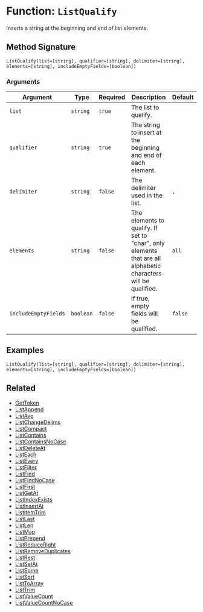 [comment]: # (Note: This documentation is generated dynamically in the build process.  To modify the contents, change the javadoc on the _invoke method of the BIF class)

# Function: `ListQualify`

Inserts a string at the beginning and end of list elements.

## Method Signature
```
ListQualify(list=[string], qualifier=[string], delimiter=[string], elements=[string], includeEmptyFields=[boolean])
```
### Arguments

| Argument | Type | Required | Description | Default |
|----------|------|----------|-------------|---------|
| `list` | `string` | `true` | The list to qualify. |  |
| `qualifier` | `string` | `true` | The string to insert at the beginning and end of each element. |  |
| `delimiter` | `string` | `false` | The delimiter used in the list. | `,` |
| `elements` | `string` | `false` | The elements to qualify. If set to "char", only elements that are all alphabetic characters will be qualified. | `all` |
| `includeEmptyFields` | `boolean` | `false` | If true, empty fields will be qualified. | `false` |

## Examples

```
ListQualify(list=[string], qualifier=[string], delimiter=[string], elements=[string], includeEmptyFields=[boolean])
```

## Related
  * [GetToken](boxlang-language/reference/built-in-functions/GetToken.md)
  * [ListAppend](boxlang-language/reference/built-in-functions/ListAppend.md)
  * [ListAvg](boxlang-language/reference/built-in-functions/ListAvg.md)
  * [ListChangeDelims](boxlang-language/reference/built-in-functions/ListChangeDelims.md)
  * [ListCompact](boxlang-language/reference/built-in-functions/ListCompact.md)
  * [ListContains](boxlang-language/reference/built-in-functions/ListContains.md)
  * [ListContainsNoCase](boxlang-language/reference/built-in-functions/ListContainsNoCase.md)
  * [ListDeleteAt](boxlang-language/reference/built-in-functions/ListDeleteAt.md)
  * [ListEach](boxlang-language/reference/built-in-functions/ListEach.md)
  * [ListEvery](boxlang-language/reference/built-in-functions/ListEvery.md)
  * [ListFilter](boxlang-language/reference/built-in-functions/ListFilter.md)
  * [ListFind](boxlang-language/reference/built-in-functions/ListFind.md)
  * [ListFindNoCase](boxlang-language/reference/built-in-functions/ListFindNoCase.md)
  * [ListFirst](boxlang-language/reference/built-in-functions/ListFirst.md)
  * [ListGetAt](boxlang-language/reference/built-in-functions/ListGetAt.md)
  * [ListIndexExists](boxlang-language/reference/built-in-functions/ListIndexExists.md)
  * [ListInsertAt](boxlang-language/reference/built-in-functions/ListInsertAt.md)
  * [ListItemTrim](boxlang-language/reference/built-in-functions/ListItemTrim.md)
  * [ListLast](boxlang-language/reference/built-in-functions/ListLast.md)
  * [ListLen](boxlang-language/reference/built-in-functions/ListLen.md)
  * [ListMap](boxlang-language/reference/built-in-functions/ListMap.md)
  * [ListPrepend](boxlang-language/reference/built-in-functions/ListPrepend.md)
  * [ListReduceRight](boxlang-language/reference/built-in-functions/ListReduceRight.md)
  * [ListRemoveDuplicates](boxlang-language/reference/built-in-functions/ListRemoveDuplicates.md)
  * [ListRest](boxlang-language/reference/built-in-functions/ListRest.md)
  * [ListSetAt](boxlang-language/reference/built-in-functions/ListSetAt.md)
  * [ListSome](boxlang-language/reference/built-in-functions/ListSome.md)
  * [ListSort](boxlang-language/reference/built-in-functions/ListSort.md)
  * [ListToArray](boxlang-language/reference/built-in-functions/ListToArray.md)
  * [ListTrim](boxlang-language/reference/built-in-functions/ListTrim.md)
  * [ListValueCount](boxlang-language/reference/built-in-functions/ListValueCount.md)
  * [ListValueCountNoCase](boxlang-language/reference/built-in-functions/ListValueCountNoCase.md)
